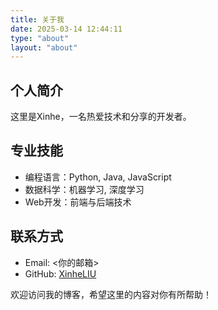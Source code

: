 ```yaml
---
title: 关于我
date: 2025-03-14 12:44:11
type: "about"
layout: "about"
---
```


## 个人简介

这里是Xinhe，一名热爱技术和分享的开发者。

## 专业技能

- 编程语言：Python, Java, JavaScript
- 数据科学：机器学习, 深度学习
- Web开发：前端与后端技术

## 联系方式

- Email: <你的邮箱>
- GitHub: [XinheLIU](https://github.com/XinheLIU)

欢迎访问我的博客，希望这里的内容对你有所帮助！
